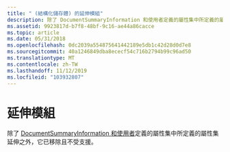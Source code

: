 ```yaml
---
title: " (結構化儲存體) 的延伸模組"
description: 除了 DocumentSummaryInformation 和使用者定義的屬性集中所定義的屬性集延伸之外，它已移除且不受支援。
ms.assetid: 9923817d-b7f8-48bf-9c16-ae44a86cacce
ms.topic: article
ms.date: 05/31/2018
ms.openlocfilehash: 0dc2039a554875641442189e5db1c42d28d0d7e8
ms.sourcegitcommit: 40a1246849dba8ececf54c716b2794b99c96ad50
ms.translationtype: MT
ms.contentlocale: zh-TW
ms.lasthandoff: 11/12/2019
ms.locfileid: "103932807"
---
```

# <a name="extensions"></a>延伸模組

除了 [DocumentSummaryInformation 和使用者](the-documentsummaryinformation-and-userdefined-property-sets.md)定義的屬性集中所定義的屬性集延伸之外，它已移除且不受支援。

 

 




